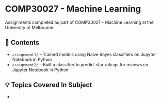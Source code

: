 # COMP30027 - Machine Learning

Assignments completed as part of COMP30027 - Machine Learning at the University of Melbourne.

## 📝 Contents

- `assignment1/` – Trained models using Naive Bayes classifiers on Jupyter Notebook in Python
- `assignment2/` – Built a classifier to predict star ratings for reviews on Jupyter Notebook in Python

## 💡 Topics Covered In Subject

- 
